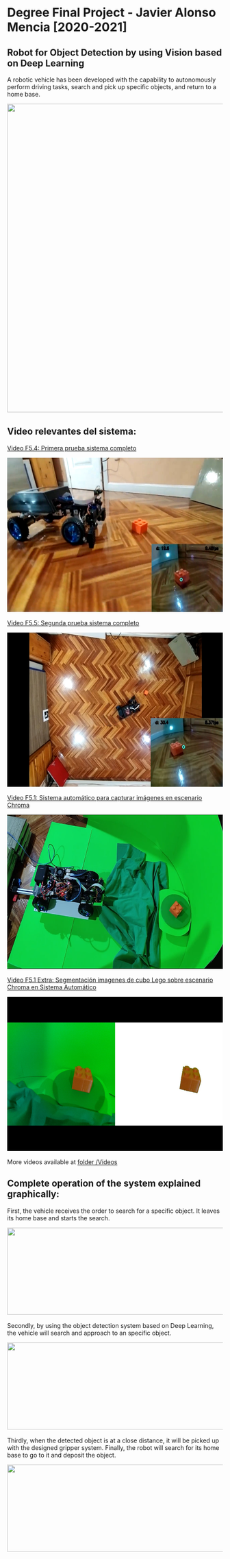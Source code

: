 # Degree Final Project - Javier Alonso Mencia [2020-2021]
## Robot for Object Detection by using Vision based on Deep Learning

A robotic vehicle has been developed with the capability to autonomously perform driving tasks, search and pick up specific objects, and return to a home base. 

<img src="https://github.com/javilonso/TFG-2021-CocheRobot/blob/main/img/main.png" width="1050" height="720" />

## Video relevantes del sistema:

  <a href="https://youtu.be/8UoTrjzoNNE" target="_blank"> Video F5.4: Primera prueba sistema completo </a>

<a href="https://youtu.be/8UoTrjzoNNE" target="_blank">
<img src="https://github.com/javilonso/TFG-2021-CocheRobot/blob/main/img/thumbnail_videoF5.4.jpeg" data-canonical-src="" width="640" height="360" />
</a>


 <a href="https://youtu.be/KBU4-xeAeg8" target="_blank"> Video F5.5: Segunda prueba sistema completo </a>

<a href="https://youtu.be/KBU4-xeAeg8" target="_blank">
<img src="https://github.com/javilonso/TFG-2021-CocheRobot/blob/main/img/thumbnail_videoF5.5.jpeg" data-canonical-src="" width="640" height="360" />
</a>

  <a href="https://youtu.be/xBhjrggt7Lo" target="_blank"> Video F5.1: Sistema automático para capturar imágenes en escenario Chroma </a>

<a href="https://youtu.be/xBhjrggt7Lo" target="_blank">
<img src="https://github.com/javilonso/TFG-2021-CocheRobot/blob/main/img/thumbnail_videoF5.1.png" data-canonical-src="" width="640" height="360" />
</a>

  <a href="https://youtu.be/9aOTlK2f8YA" target="_blank"> Video F5.1 Extra: Segmentación imagenes de cubo Lego sobre escenario Chroma en Sistema Automático</a>

<a href="https://youtu.be/9aOTlK2f8YA" target="_blank">
<img src="https://github.com/javilonso/TFG-2021-CocheRobot/blob/main/img/thumbnail_videoF5.1_extra.png" data-canonical-src="" width="640" height="360" />
</a>

More videos available at <a href="https://github.com/javilonso/TFG-2021-CocheRobot/edit/main/Videos/" target="_blank"> folder /Videos</a>


## Complete operation of the system explained graphically:

First, the vehicle receives the order to search for a specific object. It leaves its home base and starts the search.

<img src="https://user-images.githubusercontent.com/31996659/126461738-d8729492-77cc-4c80-8174-5f991afde9ec.png" width="650" height="203" />

Secondly, by using the object detection system based on Deep Learning, the vehicle will search and approach to an specific object.
  
<img src="https://user-images.githubusercontent.com/31996659/126461751-62c1a325-6255-4a91-8fed-f7c88fe07393.png" width="650" height="203" />
 
Thirdly, when the detected object is at a close distance, it will be picked up with the designed gripper system. Finally, the robot will search for its home base to go to it and deposit the object.
  
<img src="https://user-images.githubusercontent.com/31996659/126461757-98a19a5d-6ce9-4ace-af32-39174615f77b.png" width="650" height="203" />

